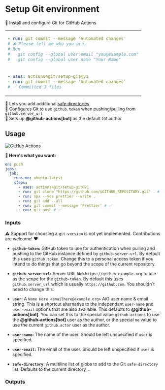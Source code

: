 # Setup Git environment

🔶 Install and configure Git for GitHub Actions

<table align=center><td>

```yml
- run: git commit --message 'Automated changes'
# ❌ Please tell me who you are.
# Run
#   git config --global user.email "you@example.com"
#   git config --global user.name "Your Name"
```

<tr><td>

```yml
- uses: actions4git/setup-git@v1
- run: git commit --message 'Automated changes'
# ✅ Committed 3 files
```

</table>

📂 Lets you add additional [safe directories] \
🔑 Configures Git to use `github.token` when pushing/pulling from `github.server_url`
\
👤 Sets up <b>@github-actions\[bot\]</b> as the default Git author

## Usage

![GitHub Actions](https://img.shields.io/static/v1?style=for-the-badge&message=GitHub+Actions&color=2088FF&logo=GitHub+Actions&logoColor=FFFFFF&label=)

**🚀 Here's what you want:**

```yml
on: push
jobs:
  job:
    runs-on: ubuntu-latest
    steps:
      - uses: actions4git/setup-git@v1
      - run: git clone "https://github.com/$GITHUB_REPOSITORY.git" . # ✅
      - run: npx --yes prettier --write .
      - run: git add --all
      - run: git commit --message 'Prettier' # ✅
      - run: git push # ✅
```

### Inputs

⚠️ Support for choosing a `git-version` is not yet implemented. Contributions
are welcome! ❤️

- **`github-token`:** GitHub token to use for authentication when pulling and
  pushing to the GitHub instance defined by `github-server-url`. By default this
  uses `github.token`. Change this to a personal access token if you intend to
  do things that go beyond the scope of the current repository.

- **`github-server-url`:** Server URL like `https://github.example.org` to use
  as the scope for the `github-token`. By default this uses `github.server_url`
  which is usually `https://github.com`. You shouldn`t need to change this.

- **`user`:** A `Name Here <emailhere@example.org>` AiO user name & email
  string. This is a shortcut alternative to the independant `user-name` and
  `user-email` options that are also available. This defaults to
  <b>@github-actions\[bot\]</b>. You can set this to the special value
  `github-actions` to use the <b>@github-actions\[bot\]</b> user as the author,
  or the special `me` value to use the current `github.actor` user as the
  author.

- **`user-name`:** The name of the user. Should be left unspecified if `user` is
  specified.

- **`user-email`:** The email of the user. Should be left unspecified if `user`
  is specified.

- **`safe-directory`:** A multiline list of globs to add to the Git
  `safe-directory` list. Defaults to the current directory `.`.

### Outputs

<!-- prettier-ignore-start -->
[safe directories]: https://git-scm.com/docs/git-config/2.35.2#Documentation/git-config.txt-safedirectory
<!-- prettier-ignore-end -->
